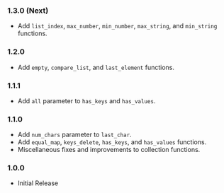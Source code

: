 ### 1.3.0 (Next)
- Add `list_index`, `max_number`, `min_number`, `max_string`, and `min_string` functions.

### 1.2.0
- Add `empty`, `compare_list`, and `last_element` functions.

### 1.1.1
- Add `all` parameter to `has_keys` and `has_values`.

### 1.1.0
- Add `num_chars` parameter to `last_char`.
- Add `equal_map`, `keys_delete`, `has_keys`, and `has_values` functions.
- Miscellaneous fixes and improvements to collection functions.

### 1.0.0
- Initial Release
